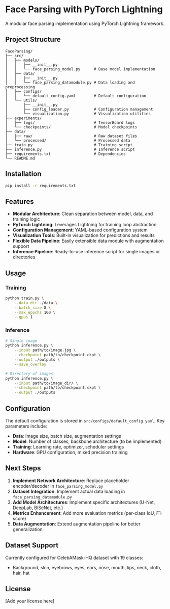 # Face Parsing with PyTorch Lightning

A modular face parsing implementation using PyTorch Lightning framework.

## Project Structure

```
FaceParsing/
├── src/
│   ├── models/
│   │   ├── __init__.py
│   │   └── face_parsing_model.py      # Base model implementation
│   ├── data/
│   │   ├── __init__.py
│   │   └── face_parsing_datamodule.py # Data loading and preprocessing
│   ├── configs/
│   │   └── default_config.yaml        # Default configuration
│   └── utils/
│       ├── __init__.py
│       ├── config_loader.py           # Configuration management
│       └── visualization.py           # Visualization utilities
├── experiments/
│   ├── logs/                          # TensorBoard logs
│   └── checkpoints/                   # Model checkpoints
├── data/
│   ├── raw/                           # Raw dataset files
│   └── processed/                     # Processed data
├── train.py                           # Training script
├── inference.py                       # Inference script
├── requirements.txt                   # Dependencies
└── README.md
```

## Installation

```bash
pip install -r requirements.txt
```

## Features

- **Modular Architecture**: Clean separation between model, data, and training logic
- **PyTorch Lightning**: Leverages Lightning for training loop abstraction
- **Configuration Management**: YAML-based configuration system
- **Visualization Tools**: Built-in visualization for predictions and results
- **Flexible Data Pipeline**: Easily extensible data module with augmentation support
- **Inference Pipeline**: Ready-to-use inference script for single images or directories

## Usage

### Training

```bash
python train.py \
    --data_dir ./data \
    --batch_size 8 \
    --max_epochs 100 \
    --gpus 1
```

### Inference

```bash
# Single image
python inference.py \
    --input path/to/image.jpg \
    --checkpoint path/to/checkpoint.ckpt \
    --output ./outputs \
    --save_overlay

# Directory of images
python inference.py \
    --input path/to/image_dir/ \
    --checkpoint path/to/checkpoint.ckpt \
    --output ./outputs
```

## Configuration

The default configuration is stored in `src/configs/default_config.yaml`. Key parameters include:

- **Data**: Image size, batch size, augmentation settings
- **Model**: Number of classes, backbone architecture (to be implemented)
- **Training**: Learning rate, optimizer, scheduler settings
- **Hardware**: GPU configuration, mixed precision training

## Next Steps

1. **Implement Network Architecture**: Replace placeholder encoder/decoder in `face_parsing_model.py`
2. **Dataset Integration**: Implement actual data loading in `face_parsing_datamodule.py`
3. **Add Model Architectures**: Implement specific architectures (U-Net, DeepLab, BiSeNet, etc.)
4. **Metrics Enhancement**: Add more evaluation metrics (per-class IoU, F1-score)
5. **Data Augmentation**: Extend augmentation pipeline for better generalization

## Dataset Support

Currently configured for CelebAMask-HQ dataset with 19 classes:
- Background, skin, eyebrows, eyes, ears, nose, mouth, lips, neck, cloth, hair, hat

## License

[Add your license here]